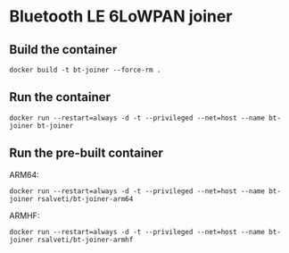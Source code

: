 # Bluetooth LE 6LoWPAN joiner

## Build the container

```
docker build -t bt-joiner --force-rm .
```

## Run the container

```
docker run --restart=always -d -t --privileged --net=host --name bt-joiner bt-joiner
```

## Run the pre-built container

ARM64:

```
docker run --restart=always -d -t --privileged --net=host --name bt-joiner rsalveti/bt-joiner-arm64
```

ARMHF:

```
docker run --restart=always -d -t --privileged --net=host --name bt-joiner rsalveti/bt-joiner-armhf
```
